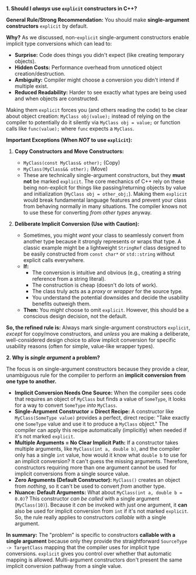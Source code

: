 
**1. Should I *always* use `explicit` constructors in C++?**

**General Rule/Strong Recommendation:** You should make **single-argument constructors** `explicit` by default.

**Why?** As we discussed, non-`explicit` single-argument constructors enable implicit type conversions which can lead to:
* **Surprise:** Code does things you didn't expect (like creating temporary objects).
* **Hidden Costs:** Performance overhead from unnoticed object creation/destruction.
* **Ambiguity:** Compiler might choose a conversion you didn't intend if multiple exist.
* **Reduced Readability:** Harder to see exactly what types are being used and when objects are constructed.

Making them `explicit` forces you (and others reading the code) to be clear about object creation: `MyClass obj(value);` instead of relying on the compiler to potentially do it silently via `MyClass obj = value;` or function calls like `func(value);` where `func` expects a `MyClass`.

**Important Exceptions (When *NOT* to use `explicit`):**

1.  **Copy Constructors and Move Constructors:**
    * `MyClass(const MyClass& other);` (Copy)
    * `MyClass(MyClass&& other);` (Move)
    * These are technically single-argument constructors, but they **must not** be marked `explicit`. The core mechanics of C++ rely on these being non-explicit for things like passing/returning objects by value and initialization (`MyClass obj = other_obj;`). Making them `explicit` would break fundamental language features and prevent your class from behaving normally in many situations. The compiler knows not to use these for converting *from other types* anyway.

2.  **Deliberate Implicit Conversion (Use with Caution):**
    * Sometimes, you might *want* your class to seamlessly convert from another type because it strongly represents or wraps that type. A classic example might be a lightweight `StringRef` class designed to be easily constructed from `const char*` or `std::string` without explicit calls everywhere.
    * **If:**
        * The conversion is intuitive and obvious (e.g., creating a string reference from a string literal).
        * The construction is cheap (doesn't do lots of work).
        * The class truly acts as a *proxy* or *wrapper* for the source type.
        * You understand the potential downsides and decide the usability benefits outweigh them.
    * **Then:** You *might* choose to omit `explicit`. However, this should be a conscious design decision, not the default.

**So, the refined rule is:** Always mark single-argument constructors `explicit`, *except* for copy/move constructors, and *unless* you are making a deliberate, well-considered design choice to allow implicit conversion for specific usability reasons (often for simple, value-like wrapper types).

**2. Why is *single argument* a problem?**

The focus is on single-argument constructors because they provide a clear, unambiguous rule for the compiler to perform an **implicit conversion from one type to another.**

* **Implicit Conversion Needs One Source:** When the compiler sees code that requires an object of `MyClass` but finds a value of `SomeType`, it looks for a way to convert `SomeType` *into* `MyClass`.
* **Single-Argument Constructor = Direct Recipe:** A constructor like `MyClass(SomeType value)` provides a perfect, direct recipe: "Take exactly one `SomeType` value and use it to produce a `MyClass` object." The compiler can apply this recipe automatically (implicitly) when needed if it's not marked `explicit`.
* **Multiple Arguments = No Clear Implicit Path:** If a constructor takes multiple arguments, like `MyClass(int a, double b)`, and the compiler only has a single `int` value, how would it know what `double b` to use for an implicit conversion? It can't guess the missing arguments. Therefore, constructors requiring more than one argument cannot be used for implicit conversions from a single source value.
* **Zero Arguments (Default Constructor):** `MyClass()` creates an object from *nothing*, so it can't be used to convert *from* another type.
* **Nuance: Default Arguments:** What about `MyClass(int a, double b = 0.0)`? This constructor *can be called* with a single argument (`MyClass(10)`). Because it *can* be invoked with just one argument, it **can** also be used for implicit conversion from `int` if it's not marked `explicit`. So, the rule really applies to constructors *callable* with a single argument.

**In summary:** The "problem" is specific to constructors **callable with a single argument** because only they provide the straightforward `SourceType -> TargetClass` mapping that the compiler uses for implicit type conversions. `explicit` gives you control over whether that automatic mapping is allowed. Multi-argument constructors don't present the same implicit conversion pathway from a single value.